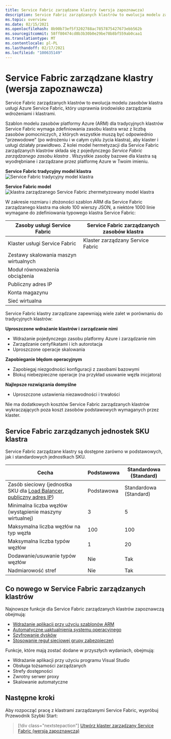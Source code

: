 ```yaml
---
title: Service Fabric zarządzane klastry (wersja zapoznawcza)
description: Service Fabric zarządzanych klastrów to ewolucja modelu zasobów klastra usługi Azure Service Fabric, który usprawnia zarządzanie wdrażaniem i klastrem.
ms.topic: overview
ms.date: 02/15/2021
ms.openlocfilehash: 8b90b73ef5f3202788ac7857875427673ebb562b
ms.sourcegitcommit: 58ff80474cd8b3b30b0e29be78b8bf559ab0caa1
ms.translationtype: MT
ms.contentlocale: pl-PL
ms.lasthandoff: 02/17/2021
ms.locfileid: "100635149"
---
```

# <a name="service-fabric-managed-clusters-preview"></a>Service Fabric zarządzane klastry (wersja zapoznawcza)

Service Fabric zarządzanych klastrów to ewolucja modelu zasobów klastra usługi Azure Service Fabric, który usprawnia środowisko zarządzania wdrożeniami i klastrami.

Szablon modelu zasobów platformy Azure (ARM) dla tradycyjnych klastrów Service Fabric wymaga zdefiniowania zasobu klastra wraz z liczbą zasobów pomocniczych, z których wszystkie muszą być odpowiednio "przewodowe" (po wdrożeniu i w całym cyklu życia klastra), aby klaster i usługi działały prawidłowo. Z kolei model hermetyzacji dla Service Fabric zarządzanych klastrów składa się z pojedynczego *Service Fabric zarządzanego zasobu klastra* . Wszystkie zasoby bazowe dla klastra są wyodrębniane i zarządzane przez platformę Azure w Twoim imieniu.

**Service Fabric tradycyjny model klastra** 
 ![ Service Fabric tradycyjny model klastra][sf-composition]

**Service Fabric model** 
 ![ klastra zarządzanego Service Fabric zhermetyzowany model klastra][sf-encapsulation]

W zakresie rozmiaru i złożoności szablon ARM dla Service Fabric zarządzanego klastra ma około 100 wierszy JSON, a niektóre 1000 linie wymagane do zdefiniowania typowego klastra Service Fabric:

| Zasoby usługi Service Fabric | Service Fabric zarządzanych zasobów klastra |
|----------|-----------|
| Klaster usługi Service Fabric | Klaster zarządzany Service Fabric |
| Zestawy skalowania maszyn wirtualnych | |
| Moduł równoważenia obciążenia | |
| Publiczny adres IP | |
| Konta magazynu | |
| Sieć wirtualna | |

Service Fabric klastry zarządzane zapewniają wiele zalet w porównaniu do tradycyjnych klastrów:

**Uproszczone wdrażanie klastrów i zarządzanie nimi**
- Wdrażanie pojedynczego zasobu platformy Azure i zarządzanie nim
- Zarządzanie certyfikatami i ich autorotacja
- Uproszczone operacje skalowania

**Zapobieganie błędom operacyjnym**
- Zapobiegaj niezgodności konfiguracji z zasobami bazowymi
- Blokuj niebezpieczne operacje (na przykład usuwanie węzła inicjatora)

**Najlepsze rozwiązania domyślne**
- Uproszczone ustawienia niezawodności i trwałości

Nie ma dodatkowych kosztów Service Fabric zarządzanych klastrów wykraczających poza koszt zasobów podstawowych wymaganych przez klaster.

## <a name="service-fabric-managed-cluster-skus"></a>Service Fabric zarządzanych jednostek SKU klastra

Service Fabric zarządzane klastry są dostępne zarówno w podstawowych, jak i standardowych jednostkach SKU.

| Cecha | Podstawowa | Standardowa (Standard) |
| ------- | ----- | -------- |
| Zasób sieciowy (jednostka SKU dla [Load Balancer](../load-balancer/skus.md), [publiczny adres IP](../virtual-network/public-ip-addresses.md)) | Podstawowa | Standardowa (Standard) |
| Minimalna liczba węzłów (wystąpienie maszyny wirtualnej) | 3 | 5 |
| Maksymalna liczba węzłów na typ węzła | 100 | 100 |
| Maksymalna liczba typów węzłów | 1 | 20 |
| Dodawanie/usuwanie typów węzłów | Nie | Tak |
| Nadmiarowość stref | Nie | Tak |

## <a name="whats-new-for-service-fabric-managed-clusters"></a>Co nowego w Service Fabric zarządzanych klastrów

Najnowsze funkcje dla Service Fabric zarządzanych klastrów zapoznawczą obejmują:

* [Wdrażanie aplikacji przy użyciu szablonów ARM](how-to-managed-cluster-app-deployment-template.md)
* [Automatyczne uaktualnienia systemu operacyjnego](how-to-managed-cluster-configuration.md#enable-automatic-os-image-upgrades)
* [Szyfrowanie dysków](how-to-enable-managed-cluster-disk-encryption.md)
* [Stosowanie reguł sieciowej grupy zabezpieczeń](how-to-managed-cluster-configuration.md#apply-nsg-rules)

Funkcje, które mają zostać dodane w przyszłych wydaniach, obejmują:

* Wdrażanie aplikacji przy użyciu programu Visual Studio
* Obsługa tożsamości zarządzanych
* Strefy dostępności
* Zwrotny serwer proxy
* Skalowanie automatyczne

## <a name="next-steps"></a>Następne kroki

Aby rozpocząć pracę z klastrami zarządzanymi Service Fabric, wypróbuj Przewodnik Szybki Start:

> [!div class="nextstepaction"]
> [Utwórz klaster zarządzany Service Fabric (wersja zapoznawcza)](quickstart-managed-cluster-template.md)


[sf-composition]: ./media/overview-managed-cluster/sfrp-composition-resource.png
[sf-encapsulation]: ./media/overview-managed-cluster/sfrp-encapsulated-resource.png